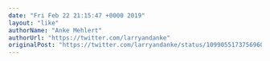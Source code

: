```yaml
---
date: "Fri Feb 22 21:15:47 +0000 2019"
layout: "like"
authorName: "Anke Mehlert"
authorUrl: "https://twitter.com/larryandanke"
originalPost: "https://twitter.com/larryandanke/status/1099055173756960769"
---
```

